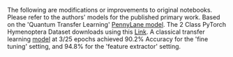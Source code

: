 The following are modifications or improvements to original notebooks. Please refer to the authors' models for the published primary work. 
Based on the 'Quantum Transfer Learning' [PennyLane model](https://pennylane.ai/qml/demos/tutorial_quantum_transfer_learning). The 2 Class PyTorch Hymenoptera Dataset downloads using this [Link](https://download.pytorch.org/tutorial/hymenoptera_data.zip). A classical transfer learning [model](https://pytorch.org/tutorials/beginner/transfer_learning_tutorial.html) at 3/25 epochs achieved 90.2% Accuracy for the 'fine tuning' setting, and 94.8% for the 'feature extractor' setting. 
